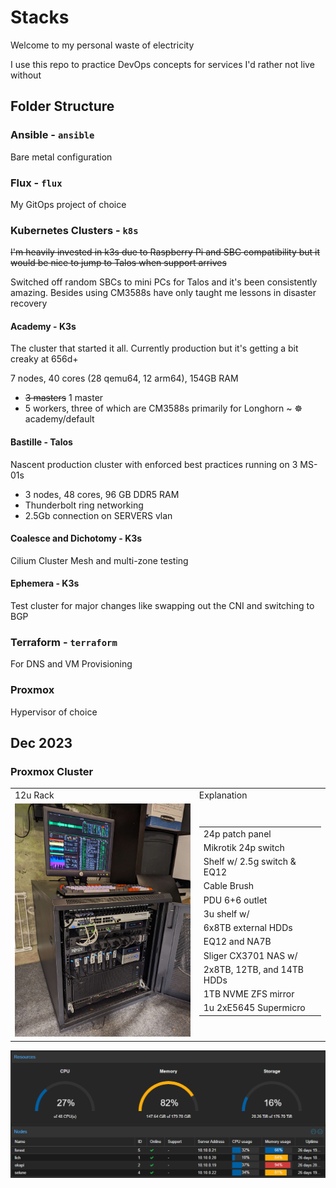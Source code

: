 # Stacks

Welcome to my personal waste of electricity

I use this repo to practice DevOps concepts for services I'd rather not live without

## Folder Structure

### Ansible - `ansible`

Bare metal configuration

### Flux - `flux`

My GitOps project of choice

### Kubernetes Clusters - `k8s`

~~I'm heavily invested in k3s due to Raspberry Pi and SBC compatibility but it would be nice to jump to Talos when support arrives~~

Switched off random SBCs to mini PCs for Talos and it's been consistently amazing. Besides using CM3588s have only taught me lessons in disaster recovery

#### Academy - K3s

The cluster that started it all. Currently production but it's getting a bit creaky at 656d+

7 nodes, 40 cores (28 qemu64, 12 arm64), 154GB RAM
- ~~3 masters~~ 1 master
- 5 workers, three of which are CM3588s primarily for Longhorn
~ ☸ academy/default

#### Bastille - Talos

Nascent production cluster with enforced best practices running on 3 MS-01s

- 3 nodes, 48 cores, 96 GB DDR5 RAM
- Thunderbolt ring networking
- 2.5Gb connection on SERVERS vlan

#### Coalesce and Dichotomy - K3s

Cilium Cluster Mesh and multi-zone testing

#### Ephemera - K3s

Test cluster for major changes like swapping out the CNI and switching to BGP

### Terraform - `terraform`

For DNS and VM Provisioning

### Proxmox

Hypervisor of choice

## Dec 2023

### Proxmox Cluster

<table align="center">
  <tr>
  <td>12u Rack</td>
  <td>Explanation</td>
  </tr>
  <tr>
    <td><img src="https://github.com/jonathanchancey/assets/blob/main/images/rack2.jpg?raw=true" width=330></td>
    <td>
    <table align="center">
  <tr>
    <td>24p patch panel</td>
  </tr>
  <tr>
    <td>Mikrotik 24p switch</td>
  </tr>
  <tr>
    <td>Shelf w/ 2.5g switch & EQ12</td>
  </tr>
  <tr>
    <td>Cable Brush</td>
  </tr>
  <tr>
    <td>PDU 6+6 outlet</td>
  </tr>
  <tr>
    <td>3u shelf w/</td>
  </tr>
  <tr>
    <td>6x8TB external HDDs</td>
  </tr>
  <tr>
    <td>EQ12 and NA7B</td>
  </tr>
  <tr>
    <td>Sliger CX3701 NAS w/</td>
  </tr>
  <tr>
    <td>2x8TB, 12TB, and 14TB HDDs</td>
  </tr>
  <tr>
    <td>1TB NVME ZFS mirror</td>
  </tr>
  <tr>
    <td>1u 2xE5645 Supermicro </td>
  </tr>
</table>
    </td>
  </tr>
 </table>


![proxmox-small](https://github.com/jonathanchancey/assets/blob/main/images/proxmox-small.png?raw=true)
